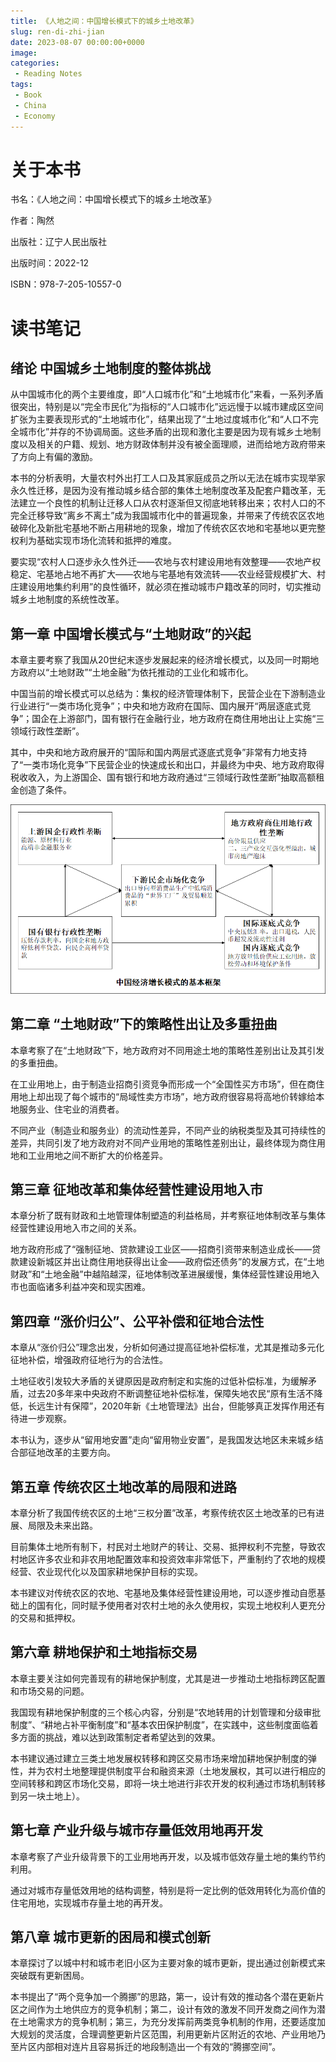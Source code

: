 ```yaml
---
title: 《人地之间：中国增长模式下的城乡土地改革》
slug: ren-di-zhi-jian
date: 2023-08-07 00:00:00+0000
image: 
categories:
 - Reading Notes
tags:
 - Book
 - China
 - Economy
---
```


# 关于本书

书名：《人地之间：中国增长模式下的城乡土地改革》

作者：陶然

出版社：辽宁人民出版社

出版时间：2022-12

ISBN：978-7-205-10557-0

# 读书笔记

## 绪论 中国城乡土地制度的整体挑战

从中国城市化的两个主要维度，即“人口城市化”和“土地城市化”来看，一系列矛盾很突出，特别是以“完全市民化”为指标的“人口城市化”远远慢于以城市建成区空间扩张为主要表现形式的“土地城市化”，结果出现了“土地过度城市化”和“人口不完全城市化”并存的不协调局面。这些矛盾的出现和激化主要是因为现有城乡土地制度以及相关的户籍、规划、地方财政体制并没有被全面理顺，进而给地方政府带来了方向上有偏的激励。

本书的分析表明，大量农村外出打工人口及其家庭成员之所以无法在城市实现举家永久性迁移，是因为没有推动城乡结合部的集体土地制度改革及配套户籍改革，无法建立一个良性的机制让迁移人口从农村逐渐但又彻底地转移出来；农村人口的不完全迁移导致“离乡不离土”成为我国城市化中的普遍现象，并带来了传统农区农地破碎化及新批宅基地不断占用耕地的现象，增加了传统农区农地和宅基地以更完整权利为基础实现市场化流转和抵押的难度。

要实现“农村人口逐步永久性外迁——农地与农村建设用地有效整理——农地产权稳定、宅基地占地不再扩大——农地与宅基地有效流转——农业经营规模扩大、村庄建设用地集约利用”的良性循环，就必须在推动城市户籍改革的同时，切实推动城乡土地制度的系统性改革。

## 第一章 中国增长模式与“土地财政”的兴起

本章主要考察了我国从20世纪末逐步发展起来的经济增长模式，以及同一时期地方政府以“土地财政”“土地金融”为依托推动的工业化和城市化。

中国当前的增长模式可以总结为：集权的经济管理体制下，民营企业在下游制造业行业进行“一类市场化竞争”；中央和地方政府在国际、国内展开“两层逐底式竞争”；国企在上游部门，国有银行在金融行业，地方政府在商住用地出让上实施“三领域行政性垄断”。

其中，中央和地方政府展开的“国际和国内两层式逐底式竞争”非常有力地支持了“一类市场化竞争”下民营企业的快速成长和出口，并最终为中央、地方政府取得税收收入，为上游国企、国有银行和地方政府通过“三领域行政性垄断”抽取高额租金创造了条件。

![中国经济增长模式的基本框架](content-ren-di-zhi-jian.png)

## 第二章 “土地财政”下的策略性出让及多重扭曲

本章考察了在“土地财政”下，地方政府对不同用途土地的策略性差别出让及其引发的多重扭曲。

在工业用地上，由于制造业招商引资竞争而形成一个“全国性买方市场”，但在商住用地上却出现了每个城市的“局域性卖方市场”，地方政府很容易将高地价转嫁给本地服务业、住宅业的消费者。

不同产业（制造业和服务业）的流动性差异，不同产业的纳税类型及其可持续性的差异，共同引发了地方政府对不同产业用地的策略性差别出让，最终体现为商住用地和工业用地之间不断扩大的价格差异。

## 第三章 征地改革和集体经营性建设用地入市

本章分析了既有财政和土地管理体制塑造的利益格局，并考察征地体制改革与集体经营性建设用地入市之间的关系。

地方政府形成了“强制征地、贷款建设工业区——招商引资带来制造业成长——贷款建设新城区并出让商住用地获得出让金——政府偿还债务”的发展方式，在“土地财政”和“土地金融”中越陷越深，征地体制改革进展缓慢，集体经营性建设用地入市也面临诸多利益冲突和现实困难。

## 第四章 “涨价归公”、公平补偿和征地合法性

本章从“涨价归公”理念出发，分析如何通过提高征地补偿标准，尤其是推动多元化征地补偿，增强政府征地行为的合法性。

土地征收引发较大矛盾的关键原因是政府制定和实施的过低补偿标准，为缓解矛盾，过去20多年来中央政府不断调整征地补偿标准，保障失地农民“原有生活不降低，长远生计有保障”，2020年新《土地管理法》出台，但能够真正发挥作用还有待进一步观察。

本书认为，逐步从“留用地安置”走向“留用物业安置”，是我国发达地区未来城乡结合部征地改革的主要方向。

## 第五章 传统农区土地改革的局限和进路

本章分析了我国传统农区的土地“三权分置”改革，考察传统农区土地改革的已有进展、局限及未来出路。

目前集体土地所有制下，村民对土地财产的转让、交易、抵押权利不完整，导致农村地区许多农业和非农用地配置效率和投资效率非常低下，严重制约了农地的规模经营、农业现代化以及国家耕地保护目标的实现。

本书建议对传统农区的农地、宅基地及集体经营性建设用地，可以逐步推动自愿基础上的国有化，同时赋予使用者对农村土地的永久使用权，实现土地权利人更充分的交易和抵押权。

## 第六章 耕地保护和土地指标交易

本章主要关注如何完善现有的耕地保护制度，尤其是进一步推动土地指标跨区配置和市场交易的问题。

我国现有耕地保护制度的三个核心内容，分别是“农地转用的计划管理和分级审批制度”、“耕地占补平衡制度”和“基本农田保护制度”，在实践中，这些制度面临着多方面的挑战，难以达到政策制定者希望达到的效果。

本书建议通过建立三类土地发展权转移和跨区交易市场来增加耕地保护制度的弹性，并为农村土地整理提供制度平台和融资来源（土地发展权，其可以进行相应的空间转移和跨区市场化交易，即将一块土地进行非农开发的权利通过市场机制转移到另一块土地上）。

## 第七章 产业升级与城市存量低效用地再开发

本章考察了产业升级背景下的工业用地再开发，以及城市低效存量土地的集约节约利用。

通过对城市存量低效用地的结构调整，特别是将一定比例的低效用转化为高价值的住宅用地，实现城市存量土地的再开发。

## 第八章 城市更新的困局和模式创新

本章探讨了以城中村和城市老旧小区为主要对象的城市更新，提出通过创新模式来突破既有更新困局。

本书提出了“两个竞争加一个腾挪”的思路，第一，设计有效的推动各个潜在更新片区之间作为土地供应方的竞争机制；第二，设计有效的激发不同开发商之间作为潜在土地需求方的竞争机制；第三，为充分发挥前两类竞争机制的作用，还要适度加大规划的灵活度，合理调整更新片区范围，利用更新片区附近的农地、产业用地乃至片区内部相对连片且容易拆迁的地段制造出一个有效的“腾挪空间”。
